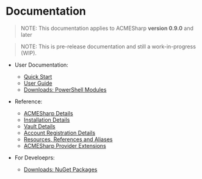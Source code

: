# Documentation

> NOTE: This documentation applies to ACMESharp **version 0.9.0** and later

> NOTE: This is pre-release documentation and still a work-in-progress (WIP).

* User Documentation:
  * [Quick Start](Quick-Start)
  * [User Guide](User-Guide)
  * [Downloads: PowerShell Modules](Downloads-PowerShell-Modules)

* Reference:
  * [ACMESharp Details](ACMESharp-Details)
  * [Installation Details](Installation-ACMESharp-PowerShell-client)
  * [Vault Details](Vault-Details)
  * [Account Registration Details](Account-Registration-Details)
  * [Resources, References and Aliases](Resources,-References-and-Aliases)
  * [ACMESharp Provider Extensions](ext_docs/)

* For Develoeprs:
  * [Downloads: NuGet Packages](Downloads-NuGet-Packages)
